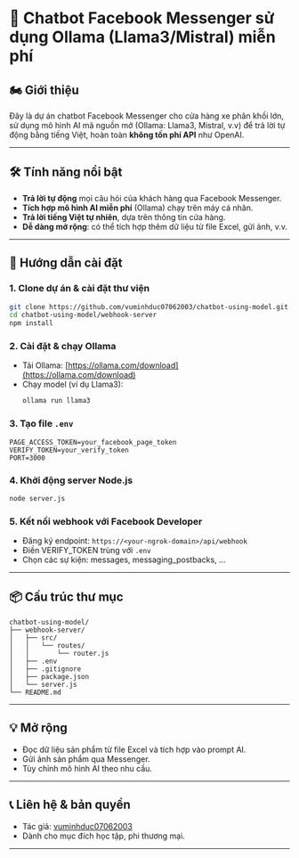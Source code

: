 # 🚀 Chatbot Facebook Messenger sử dụng Ollama (Llama3/Mistral) miễn phí

## 🏍️ Giới thiệu
Đây là dự án chatbot Facebook Messenger cho cửa hàng xe phân khối lớn, sử dụng mô hình AI mã nguồn mở (Ollama: Llama3, Mistral, v.v) để trả lời tự động bằng tiếng Việt, hoàn toàn **không tốn phí API** như OpenAI.

---

## 🛠️ Tính năng nổi bật
- **Trả lời tự động** mọi câu hỏi của khách hàng qua Facebook Messenger.
- **Tích hợp mô hình AI miễn phí** (Ollama) chạy trên máy cá nhân.
- **Trả lời tiếng Việt tự nhiên**, dựa trên thông tin cửa hàng.
- **Dễ dàng mở rộng**: có thể tích hợp thêm dữ liệu từ file Excel, gửi ảnh, v.v.

---

## 🚦 Hướng dẫn cài đặt

### 1. Clone dự án & cài đặt thư viện
```bash
git clone https://github.com/vuminhduc07062003/chatbot-using-model.git
cd chatbot-using-model/webhook-server
npm install
```

### 2. Cài đặt & chạy Ollama
- Tải Ollama: [https://ollama.com/download](https://ollama.com/download)
- Chạy model (ví dụ Llama3):
  ```bash
  ollama run llama3
  ```

### 3. Tạo file `.env`
```env
PAGE_ACCESS_TOKEN=your_facebook_page_token
VERIFY_TOKEN=your_verify_token
PORT=3000
```

### 4. Khởi động server Node.js
```bash
node server.js
```

### 5. Kết nối webhook với Facebook Developer
- Đăng ký endpoint: `https://<your-ngrok-domain>/api/webhook`
- Điền VERIFY_TOKEN trùng với `.env`
- Chọn các sự kiện: messages, messaging_postbacks, ...

---

## 📦 Cấu trúc thư mục

```
chatbot-using-model/
├── webhook-server/
│   ├── src/
│   │   └── routes/
│   │       └── router.js
│   ├── .env
│   ├── .gitignore
│   ├── package.json
│   └── server.js
└── README.md
```

---

## 💡 Mở rộng
- Đọc dữ liệu sản phẩm từ file Excel và tích hợp vào prompt AI.
- Gửi ảnh sản phẩm qua Messenger.
- Tùy chỉnh mô hình AI theo nhu cầu.

---

## 📞 Liên hệ & bản quyền
- Tác giả: [vuminhduc07062003](https://github.com/vuminhduc07062003)
- Dành cho mục đích học tập, phi thương mại.

---